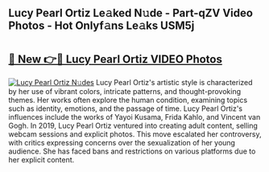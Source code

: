 ## Lucy Pearl Ortiz Le𝚊ked N𝚞de - Part-qZV Video Photos - Hot Onlyf𝚊ns Le𝚊ks USM5j

# <h2><a href="http://ab36379.deff.icu/?id=Lucy+Pearl+Ortiz">🔗 New 👉🔴 Lucy Pearl Ortiz VIDEO Photos</a></h2>

[![Lucy Pearl Ortiz N𝚞des](https://i.imgur.com/rIISA9y.gif)](http://ab36379.deff.icu/?id=Lucy+Pearl+Ortiz)
Lucy Pearl Ortiz's artistic style is characterized by her use of vibrant colors, intricate patterns, and thought-provoking themes. Her works often explore the human condition, examining topics such as identity, emotions, and the passage of time. Lucy Pearl Ortiz's influences include the works of Yayoi Kusama, Frida Kahlo, and Vincent van Gogh. In 2019, Lucy Pearl Ortiz ventured into creating adult content, selling webcam sessions and explicit photos. This move escalated her controversy, with critics expressing concerns over the sexualization of her young audience. She has faced bans and restrictions on various platforms due to her explicit content.
